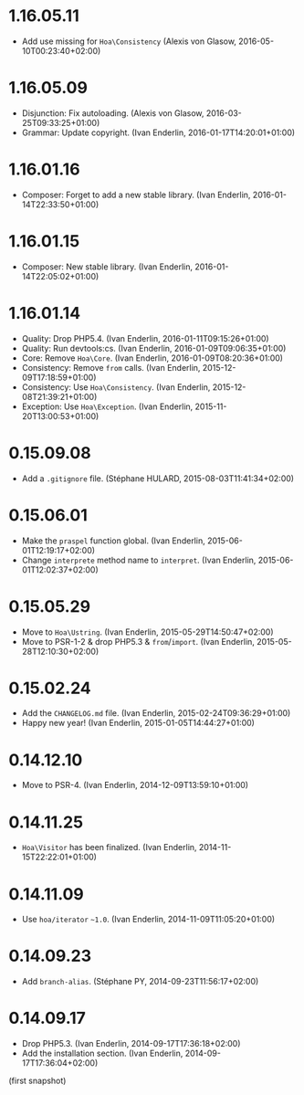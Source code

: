 # 1.16.05.11

  * Add use missing for `Hoa\Consistency` (Alexis von Glasow, 2016-05-10T00:23:40+02:00)

# 1.16.05.09

  * Disjunction: Fix autoloading. (Alexis von Glasow, 2016-03-25T09:33:25+01:00)
  * Grammar: Update copyright. (Ivan Enderlin, 2016-01-17T14:20:01+01:00)

# 1.16.01.16

  * Composer: Forget to add a new stable library. (Ivan Enderlin, 2016-01-14T22:33:50+01:00)

# 1.16.01.15

  * Composer: New stable library. (Ivan Enderlin, 2016-01-14T22:05:02+01:00)

# 1.16.01.14

  * Quality: Drop PHP5.4. (Ivan Enderlin, 2016-01-11T09:15:26+01:00)
  * Quality: Run devtools:cs. (Ivan Enderlin, 2016-01-09T09:06:35+01:00)
  * Core: Remove `Hoa\Core`. (Ivan Enderlin, 2016-01-09T08:20:36+01:00)
  * Consistency: Remove `from` calls. (Ivan Enderlin, 2015-12-09T17:18:59+01:00)
  * Consistency: Use `Hoa\Consistency`. (Ivan Enderlin, 2015-12-08T21:39:21+01:00)
  * Exception: Use `Hoa\Exception`. (Ivan Enderlin, 2015-11-20T13:00:53+01:00)

# 0.15.09.08

  * Add a `.gitignore` file. (Stéphane HULARD, 2015-08-03T11:41:34+02:00)

# 0.15.06.01

  * Make the `praspel` function global. (Ivan Enderlin, 2015-06-01T12:19:17+02:00)
  * Change `interprete` method name to `interpret`. (Ivan Enderlin, 2015-06-01T12:02:37+02:00)

# 0.15.05.29

  * Move to `Hoa\Ustring`. (Ivan Enderlin, 2015-05-29T14:50:47+02:00)
  * Move to PSR-1-2 & drop PHP5.3 & `from`/`import`. (Ivan Enderlin, 2015-05-28T12:10:30+02:00)

# 0.15.02.24

  * Add the `CHANGELOG.md` file. (Ivan Enderlin, 2015-02-24T09:36:29+01:00)
  * Happy new year! (Ivan Enderlin, 2015-01-05T14:44:27+01:00)

# 0.14.12.10

  * Move to PSR-4. (Ivan Enderlin, 2014-12-09T13:59:10+01:00)

# 0.14.11.25

  * `Hoa\Visitor` has been finalized. (Ivan Enderlin, 2014-11-15T22:22:01+01:00)

# 0.14.11.09

  * Use `hoa/iterator` `~1.0`. (Ivan Enderlin, 2014-11-09T11:05:20+01:00)

# 0.14.09.23

  * Add `branch-alias`. (Stéphane PY, 2014-09-23T11:56:17+02:00)

# 0.14.09.17

  * Drop PHP5.3. (Ivan Enderlin, 2014-09-17T17:36:18+02:00)
  * Add the installation section. (Ivan Enderlin, 2014-09-17T17:36:04+02:00)

(first snapshot)
